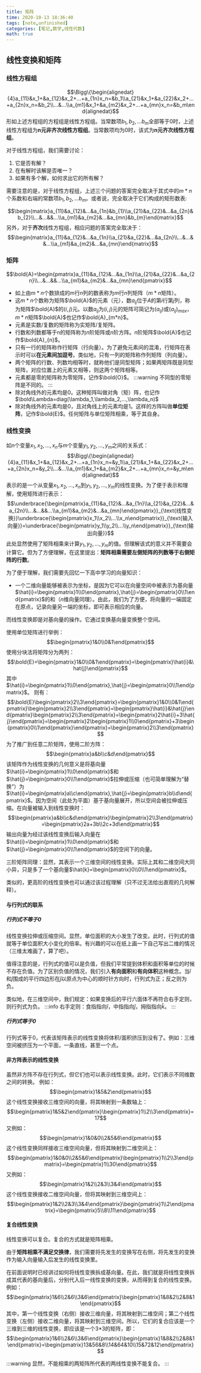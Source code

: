 ```yaml
---
title: 矩阵
time: 2020-10-13 18:36:40
tags: [note,unfinished]
categories: [笔记,数学,线性代数]
math: true
---
```

## 线性变换和矩阵
### 线性方程组
$$\Bigg\{\begin{alignedat}{4}a_{11}&x_1+&a_{12}&x_2+...+a_{1n}x_n=&b_1\\a_{21}&x_1+&a_{22}&x_2+...+a_{2n}x_n=&b_2\\...&...\\a_{m1}&x_1+&a_{m2}&x_2+...+a_{mn}x_n=&b_m\end{alignedat}$$
形如上述方程组的方程组是线性方程组。当常数项$b_1,b_2,...b_m$全部等于0时，上述线性方程组为**n元非齐次线性方程组**。当常数项均为0时，该式为**n元齐次线性方程组**。

对于线性方程组，我们需要讨论：
1. 它是否有解？
2. 在有解时该解是否唯一？
3. 如果有多个解，如何求出它的所有解？

需要注意的是，对于线性方程组，上述三个问题的答案完全取决于其式中的$m*n$个系数和右端的常数项$b_1,b_2,...b_m$。或者说，完全取决于它们构成的矩形数表:

$$\begin{matrix}a_{11}&a_{12}&...&a_{1n}&b_{1}\\a_{21}&a_{22}&...&a_{2n}&b_{2}\\...&...&&...\\a_{m1}&a_{m2}&...&a_{mn}&b_{m}\end{matrix}$$
另外，对于**齐次**线性方程组，相应问题的答案完全取决于：
$$\begin{matrix}a_{11}&a_{12}&...&a_{1n}\\a_{21}&a_{22}&...&a_{2n}\\...&...&&...\\a_{m1}&a_{m2}&...&a_{mn}\end{matrix}$$

### 矩阵
$$\bold{A}=\begin{pmatrix}a_{11}&a_{12}&...&a_{1n}\\a_{21}&a_{22}&...&a_{2n}\\...&...&&...\\a_{m1}&a_{m2}&...&a_{mn}\end{pmatrix}$$
+ 如上由$m*n$个数排成的$m$行$n$列的数表称为$m$行$n$列矩阵（$m*n$矩阵）。
+ 这$m*n$个数称为矩阵$\bold{A}$的元素（元），数$a_{ij}$位于$A$的第$i$行第$j$列，称为矩阵$\bold{A}$的$(i,j)$元。以数$a_{ij}$为$(i,j)$元的矩阵可简记为$(a_{ij})$或$(a_{ij})_{max}$，$m*n$矩阵$\bold{A}$也记作$\bold{A}_{m*n}$。
+ 元素是实数/复数的矩阵称为实矩阵/复矩阵。
+ 行数和列数都等于n的矩阵称为$n$阶矩阵或$n$阶方阵。$n$阶矩阵$\bold{A}$也记作$\bold{A}_{n}$。
+ 只有一行的矩阵称作行矩阵（行向量）。为了避免元素间的混淆，行矩阵在表示时可以**在元素间加逗号**。类似地，只有一列的矩阵称作列矩阵（列向量）。
+ 两个矩阵的行数、列数均相等时，就称他们是同型矩阵；如果两矩阵既是同型矩阵，对应位置上的元素又相等，则这两个矩阵相等。
+ 元素都是零的矩阵称为零矩阵，记作$\bold{O}$。
    :::warning
    不同型的零矩阵是不同的。
    :::
+ 除对角线外的元素均是0。这种矩阵叫做对角（矩）阵，也记作$\bold\Lambda=diag(\lambda_1,\lambda_2,...,\lambda_n)$
+ 除对角线外的元素均是0，且对角线上的元素均是1。这样的方阵叫做**单位矩阵**，记作$\bold{E}$。任何矩阵与单位矩阵相乘，等于其自身。

### 线性变换
如$n$个变量$x_1,x_2,...,x_n$与$m$个变量$y_1,y_2,...,y_m$之间的关系式：
$$\Bigg\{\begin{alignedat}{4}a_{11}&x_1+&a_{12}&x_2+...+a_{1n}x_n=&y_1\\a_{21}&x_1+&a_{22}&x_2+...+a_{2n}x_n=&y_2\\...&...\\a_{m1}&x_1+&a_{m2}&x_2+...+a_{mn}x_n=&y_m\end{alignedat}$$
表示的是一个从变量$x_1,x_2,...,x_n$到$y_1,y_2,...,y_m$的线性变换。为了便于表示和理解，使用矩阵进行表示：
$$\underbrace{\begin{pmatrix}a_{11}&a_{12}&...&a_{1n}\\a_{21}&a_{22}&...&a_{2n}\\...&...&&...\\a_{m1}&a_{m2}&...&a_{mn}\end{pmatrix}}_{\text{线性变换}}\underbrace{\begin{pmatrix}x_1\\x_2\\...\\x_n\end{pmatrix}}_{\text{输入向量}}=\underbrace{\begin{pmatrix}y_1\\y_2\\...\\y_n\end{pmatrix}}_{\text{输出向量}}$$
此处显然使用了矩阵相乘来计算$y_1,y_2,...,y_m$的值。但理解该式的意义并不需要会计算它。但为了方便理解，在这里提出：**矩阵相乘需要左侧矩阵的列数等于右侧矩阵的行数**。

为了便于理解，我们需要先回忆一下高中学习的向量知识：
+ 一个二维向量能够被表示为坐标，是因为它可以在向量空间中被表示为基向量$\hat{i}=\begin{pmatrix}1\\0\end{pmatrix},\hat{j}=\begin{pmatrix}0\\1\end{pmatrix}$的和（$n$维向量同理）。由此，我们为了方便，将向量的一端固定在原点，记录向量另一端的坐标，即可表示相应的向量。

而线性变换即是对基向量的操作。它通过变换基向量变换整个空间。

使用单位矩阵进行举例：
$$\begin{pmatrix}1&0\\0&1\end{pmatrix}$$
使用分块法将矩阵分为两列：
$$\bold{E}=\begin{pmatrix}1&0\\0&1\end{pmatrix}=\begin{pmatrix}\hat{i}&\hat{j}\end{pmatrix}$$
其中$\hat{i}=\begin{pmatrix}1\\0\end{pmatrix},\hat{j}=\begin{pmatrix}0\\1\end{pmatrix}$。
则有：
$$\bold{E}\begin{pmatrix}2\\3\end{pmatrix}=\begin{pmatrix}1&0\\0&1\end{pmatrix}\begin{pmatrix}2\\3\end{pmatrix}=\begin{pmatrix}\hat{i}&\hat{j}\end{pmatrix}\begin{pmatrix}2\\3\end{pmatrix}=\begin{pmatrix}2\hat{i}+3\hat{j}\end{pmatrix}=\begin{pmatrix}2\begin{pmatrix}1\\0\end{pmatrix}+3\begin{pmatrix}0\\1\end{pmatrix}\end{pmatrix}=\begin{pmatrix}2\\3\end{pmatrix}$$
为了推广到任意二阶矩阵，使用二阶方阵：
$$\begin{pmatrix}a&b\\c&d\end{pmatrix}$$
该矩阵作为线性变换的几何意义是将基向量$\hat{i}=\begin{pmatrix}1\\0\end{pmatrix}$和$\hat{j}=\begin{pmatrix}0\\1\end{pmatrix}$拉伸或压缩（也可简单理解为“替换”）为$\hat{i}=\begin{pmatrix}a\\c\end{pmatrix},\hat{j}=\begin{pmatrix}b\\d\end{pmatrix}$。因为空间（此处为平面）基于基向量展开，所以空间会被拉伸或压缩。在向量被输入到线性变换时：
$$\begin{pmatrix}a&b\\c&d\end{pmatrix}\begin{pmatrix}2\\3\end{pmatrix}=\begin{pmatrix}2a+3b\\2c+3d\end{pmatrix}$$
输出向量为经过该线性变换后输入向量在$\hat{i}=\begin{pmatrix}1\\0\end{pmatrix}$和$\hat{j}=\begin{pmatrix}0\\1\end{pmatrix}$的空间下的向量。


三阶矩阵同理：显然，其表示一个三维空间的线性变换。实际上其和二维空间大同小异，只是多了一个基向量$\hat{k}=\begin{pmatrix}0\\0\\1\end{pmatrix}$。

类似的，更高阶的线性变换也可以通过该过程理解（只不过无法给出直观的几何解释）。
#### 与行列式的联系
##### 行列式不等于0
线性变换拉伸或压缩空间。显然，单位面积的大小发生了改变。此时，行列式的值就等于单位面积大小变化的倍率。有兴趣的可以在纸上画一下自己写出二维的情况（三维太难画了，算了吧）。

值得注意的是，行列式的值可以是负值，但我们平常提到体积和面积等单位的时候不存在负值。为了区别负值的情况，我们引入**有向面积**和**有向体积**这种概念。当$\hat{i}$和$\hat{j}$围成的平行四边形在$\hat{j}$以原点为中心的顺时针方向时，行列式为正；反之则为负。

类似地，在三维空间中，我们规定：如果变换后的平行六面体不再符合右手定则，则行列式为负。
:::info
右手定则：食指指向$\hat{i}$，中指指向$\hat{j}$，拇指指向$\hat{k}$。
:::
##### 行列式等于0
行列式等于0，代表该矩阵表示的线性变换将体积/面积挤压到没有了。例如：三维空间被挤压为一个平面，一条直线，甚至一个点。

#### 非方阵表示的线性变换
虽然非方阵不存在行列式，但它们也可以表示线性变换。此时，它们表示不同维数之间的转换。
例如：
$$\begin{pmatrix}1&5&2\end{pmatrix}$$
这个线性变换接收三维空间的向量，将其映射到一条数轴上：
$$\begin{pmatrix}1&5&2\end{pmatrix}\begin{pmatrix}1\\2\\3\end{pmatrix}=17$$ 
又例如：
$$\begin{pmatrix}1&0&0\\2&5&6\end{pmatrix}$$
这个线性变换同样接收三维空间向量，但将其映射到二维空间上：
$$\begin{pmatrix}1&0&0\\2&5&6\end{pmatrix}\begin{pmatrix}1\\2\\3\end{pmatrix}=\begin{pmatrix}1\\30\end{pmatrix}$$ 
又例如：
$$\begin{pmatrix}1&2\\2&3\\3&4\end{pmatrix}$$
这个线性变换接收二维空间向量，但将其映射到三维空间上：
$$\begin{pmatrix}1&2\\2&3\\3&4\end{pmatrix}\begin{pmatrix}1\\2\end{pmatrix}=\begin{pmatrix}5\\8\\11\end{pmatrix}$$

#### 复合线性变换
线性变换可以复合。复合的方式就是矩阵相乘。

由于**矩阵相乘不满足交换律**，我们需要将先发生的变换写在右侧，将先发生的变换作为输入向量输入后发生的线性变换里。

在前面说明时已经讲过如何将线性变换拆成基向量。在此，我们就是将线性变换拆成其代表的基向量后，分别代入后一线性变换的变换，从而得到复合的线性变换。例如：
$$\begin{pmatrix}1&6\\2&6\\3&6\end{pmatrix}\begin{pmatrix}1&8&2\\2&8&1\end{pmatrix}$$
其中，第一个线性变换（右侧）接收三维向量，将其映射到二维空间；第二个线性变换（左侧）接收二维向量，将其映射到三维空间。所以，它们的复合应该是一个三维到三维的线性变换，即应该是一个3*3的矩阵，即：
$$\begin{pmatrix}1&6\\2&6\\3&6\end{pmatrix}\begin{pmatrix}1&8&2\\2&8&1\end{pmatrix}=\begin{pmatrix}13&56&8\\14&64&10\\15&72&12\end{pmatrix}$$

:::warning
显然，不能相乘的两矩阵所代表的两线性变换不能复合。
:::